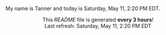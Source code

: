 My name is Tanner and today is Saturday, May 11, 2:20 PM EDT.

<p align="center">This <i>README</i> file is generated <b>every 3 hours</b>!</br>Last refresh: Saturday, May 11, 2:20 PM EDT<br /></p>
